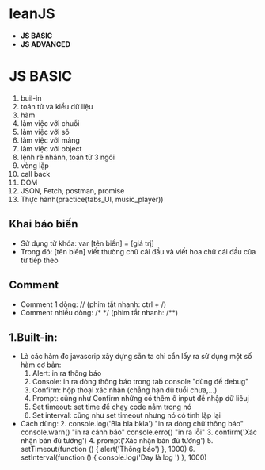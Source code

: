 # leanJS
- **JS BASIC**
- **JS ADVANCED**
# JS BASIC
1.  buil-in
2.  toán tử và kiểu dữ liệu
3.  hàm
4.  làm việc với chuỗi
5.  làm việc với số
6.  làm việc với mảng
7.  làm việc với object
8.  lệnh rẽ nhánh, toán tử 3 ngôi
9.  vòng lặp
10. call back
11. DOM
12. JSON, Fetch, postman, promise
13. Thực hành(practice(tabs_UI, music_player))
## Khai báo biến
- Sử dụng từ khóa: var [tên biến] = [giá trị]
- Trong đó: [tên biến] viết thường chữ cái đầu và viết hoa chữ cái đầu của từ tiếp theo
## Comment
- Comment 1 dòng: // (phim tắt nhanh: ctrl + /) 
- Comment nhiều dòng: /*  */  (phim tắt nhanh: /**)
## 1.Built-in:
- Là các hàm đc javascrip xây dựng sẵn ta chỉ cần lấy ra sử dụng một số hàm cơ bản:
    1. Alert: in ra thông báo
    2. Console: in ra dòng thông báo trong tab console "dùng để debug"
    3. Confirm: hộp thoại xác nhận (chẳng hạn đủ tuổi chưa,...)
    4. Prompt: cũng như Confirm những có thêm ô input để nhập dữ liêuj
    5. Set timeout: set time để chạy code nằm trong nó
    6. Set interval: cũng như set timeout nhưng nó có tính lặp lại
- Cách dùng:
    2. console.log('Bla bla bkla') "in ra dòng chữ thông báo"
        console.warn() "in ra cảnh báo"
        console.erro() "in ra lỗi"
    3. confirm('Xác nhận bản đủ tưởng')
    4. prompt('Xác nhận bản đủ tưởng')
    5. setTimeout(function () {
            alert('Thông báo')
        }, 1000)
    6. setInterval(function () {
            console.log('Day là log ')
        }, 1000)
